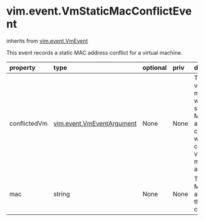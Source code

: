 vim.event.VmStaticMacConflictEvent
==================================
inherits from [vim.event.VmEvent](docs/vim.event.VmEvent.md)


This event records a static MAC address conflict for a virtual machine.

| property | type | optional | priv | desc |
|:---------|:-----|:---------|:-----|:-----|
| conflictedVm | [vim.event.VmEventArgument](vim.event.VmEventArgument.md "vim.event.VmEventArgument") | None | None | The virtual machine whose static MAC address conflicts with   the current virtual machine's address. |
| mac | string | None | None | The static MAC address that is in conflict. |


